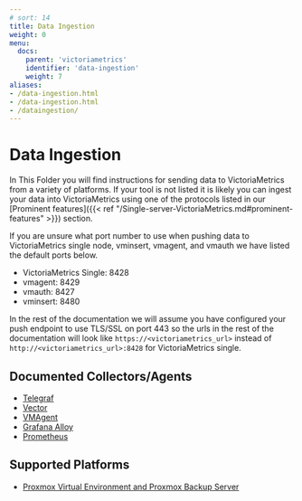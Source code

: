 ```yaml
---
# sort: 14
title: Data Ingestion 
weight: 0
menu:
  docs:
    parent: 'victoriametrics'
    identifier: 'data-ingestion'
    weight: 7
aliases:
- /data-ingestion.html
- /data-ingestion.html
- /dataingestion/
---
```


# Data Ingestion
In This Folder you will find instructions for sending data to VictoriaMetrics from a variety of platforms.
If your tool is not listed it is likely you can ingest your data into VictoriaMetrics using one of the protocols listed in our [Prominent features]({{< ref "/Single-server-VictoriaMetrics.md#prominent-features" >}}) section.

If you are unsure what port number to use when pushing data to VictoriaMetrics single node, vminsert, vmagent, and vmauth we have listed the default ports below.

- VictoriaMetrics Single: 8428
- vmagent: 8429
- vmauth: 8427
- vminsert: 8480

In the rest of the documentation we will assume you have configured your push endpoint to use TLS/SSL on port 443 so the urls in the rest of the documentation will look like `https://<victoriametrics_url>` instead of `http://<victoriametrics_url>:8428` for VictoriaMetrics single.

## Documented Collectors/Agents


* [Telegraf](https://docs.victoriametrics.com/data-ingestion/telegraf/)
* [Vector](https://docs.victoriametrics.com/data-ingestion/vector/)
* [VMAgent](https://docs.victoriametrics.com/data-ingestion/vmagent)
* [Grafana Alloy](https://docs.victoriametrics.com/data-ingestion/alloy/)
* [Prometheus](https://docs.victoriametrics.com/data-ingestion/prometheus/)


## Supported Platforms


* [Proxmox Virtual Environment and Proxmox Backup Server](https://docs.victoriametrics.com/data-ingestion/proxmox/)

